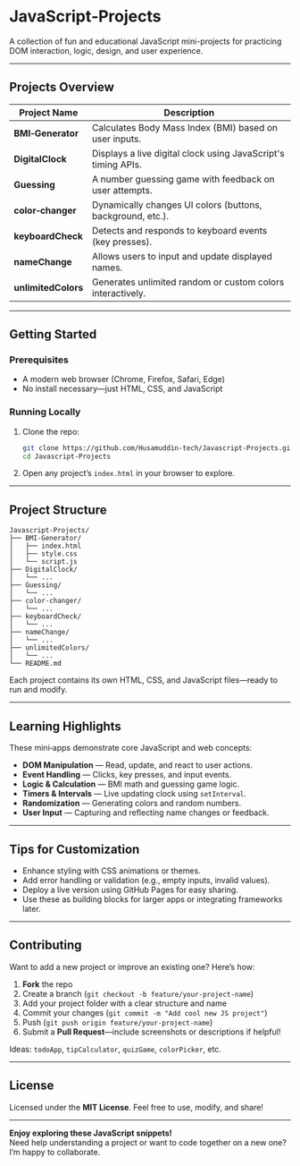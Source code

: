 # JavaScript‑Projects

A collection of fun and educational JavaScript mini-projects for practicing DOM interaction, logic, design, and user experience.

---

##  Projects Overview

| Project Name       | Description                                                     |
|--------------------|-----------------------------------------------------------------|
| **BMI‑Generator**  | Calculates Body Mass Index (BMI) based on user inputs.          |
| **DigitalClock**   | Displays a live digital clock using JavaScript's timing APIs.   |
| **Guessing**       | A number guessing game with feedback on user attempts.          |
| **color‑changer**  | Dynamically changes UI colors (buttons, background, etc.).      |
| **keyboardCheck**  | Detects and responds to keyboard events (key presses).          |
| **nameChange**     | Allows users to input and update displayed names.               |
| **unlimitedColors**| Generates unlimited random or custom colors interactively.      |

---

##  Getting Started

### Prerequisites

- A modern web browser (Chrome, Firefox, Safari, Edge)
- No install necessary—just HTML, CSS, and JavaScript

### Running Locally

1. Clone the repo:
   ```bash
   git clone https://github.com/Husamuddin-tech/Javascript-Projects.git
   cd Javascript-Projects
   ```
2. Open any project’s `index.html` in your browser to explore.

---

##  Project Structure

```
Javascript‑Projects/
├── BMI‑Generator/
│   ├── index.html
│   ├── style.css
│   └── script.js
├── DigitalClock/
│   └── ...
├── Guessing/
│   └── ...
├── color‑changer/
│   └── ...
├── keyboardCheck/
│   └── ...
├── nameChange/
│   └── ...
├── unlimitedColors/
│   └── ...
└── README.md
```

Each project contains its own HTML, CSS, and JavaScript files—ready to run and modify.

---

##  Learning Highlights

These mini‑apps demonstrate core JavaScript and web concepts:

- **DOM Manipulation** — Read, update, and react to user actions.
- **Event Handling** — Clicks, key presses, and input events.
- **Logic & Calculation** — BMI math and guessing game logic.
- **Timers & Intervals** — Live updating clock using `setInterval`.
- **Randomization** — Generating colors and random numbers.
- **User Input** — Capturing and reflecting name changes or feedback.

---

##  Tips for Customization

- Enhance styling with CSS animations or themes.
- Add error handling or validation (e.g., empty inputs, invalid values).
- Deploy a live version using GitHub Pages for easy sharing.
- Use these as building blocks for larger apps or integrating frameworks later.

---

##  Contributing

Want to add a new project or improve an existing one? Here’s how:

1. **Fork** the repo  
2. Create a branch (`git checkout -b feature/your-project-name`)  
3. Add your project folder with a clear structure and name  
4. Commit your changes (`git commit -m "Add cool new JS project"`)  
5. Push (`git push origin feature/your-project-name`)  
6. Submit a **Pull Request**—include screenshots or descriptions if helpful!

Ideas: `todoApp`, `tipCalculator`, `quizGame`, `colorPicker`, etc.

---

##  License

Licensed under the **MIT License**. Feel free to use, modify, and share!

---

**Enjoy exploring these JavaScript snippets!**  
Need help understanding a project or want to code together on a new one? I’m happy to collaborate.
